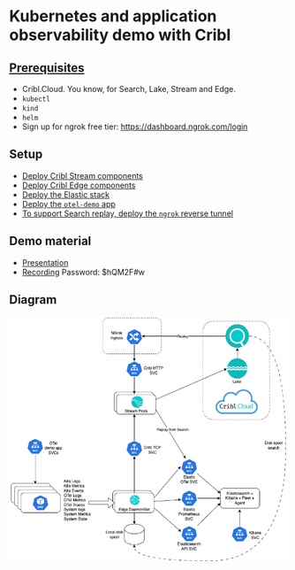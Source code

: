 # Kubernetes and application observability demo with Cribl

## [Prerequisites](./PREREQUISITES.md)
* Cribl.Cloud. You know, for Search, Lake, Stream and Edge.
* `kubectl`
* `kind`
* `helm`
* Sign up for ngrok free tier: https://dashboard.ngrok.com/login

## Setup
* [Deploy Cribl Stream components](./cribl/stream/STREAM_SETUP.md)
* [Deploy Cribl Edge components](./cribl/edge/EDGE_SETUP.md)
* [Deploy the Elastic stack](./elastic/ELASTIC_SETUP.md)
* [Deploy the `otel-demo` app](./otel-demo/APP_SETUP.md)
* [To support Search replay, deploy the `ngrok` reverse tunnel](./ngrok/NGROK_SETUP.md)

## Demo material
* [Presentation](https://docs.google.com/presentation/d/1YpUe1XLNAUBW9JwJXoqTwcCjkkNiwUHTxUXfimFOnck/edit#slide=id.g2e67515ea38_0_847)
* [Recording](https://cribl.zoom.us/rec/share/kUJe_50eWgm4dk1RA48DpbCmC4gv9oxfLui6ZyqD-3PLgppc3flHzOYoOdyXdqkh.ZRROFJhnwAhwUccZ) Password: $hQM2F#w

## Diagram
![diagram](images/k8s-o11y-demo.png)